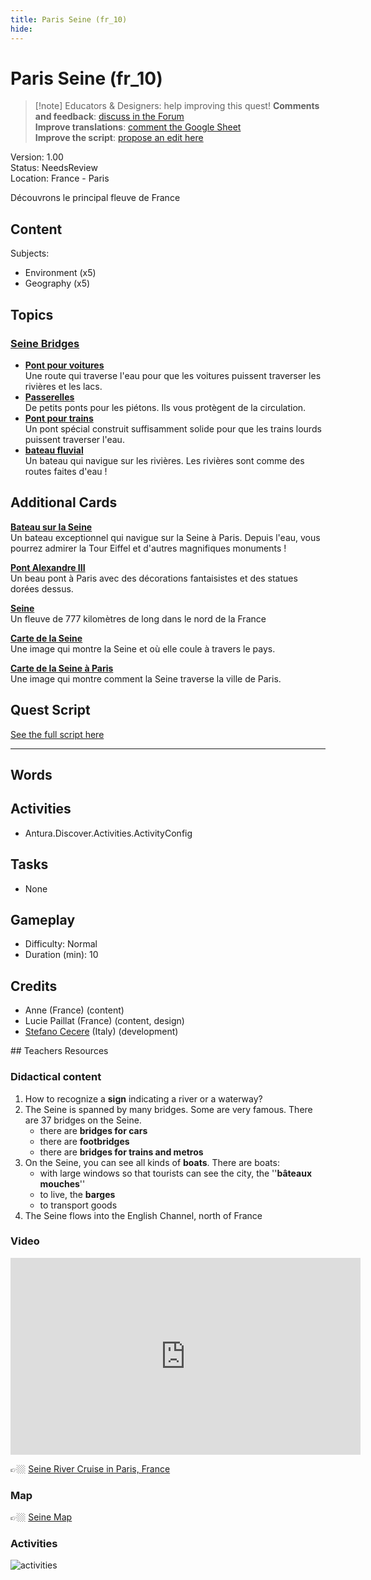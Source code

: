 ```yaml
---
title: Paris Seine (fr_10)
hide:
---
```


# Paris Seine (fr_10)
> [!note] Educators & Designers: help improving this quest!
> **Comments and feedback**: [discuss in the Forum](https://antura.discourse.group/t/fr-10-paris-seine/29/1)  
> **Improve translations**: [comment the Google Sheet](https://docs.google.com/spreadsheets/d/1FPFOy8CHor5ArSg57xMuPAG7WM27-ecDOiU-OmtHgjw/edit?gid=754141150#gid=754141150)  
> **Improve the script**: [propose an edit here](https://github.com/vgwb/Antura/blob/main/Assets/_discover/_quests/FR_10%20Paris%20Seine/FR_10%20Paris%20Seine%20-%20Yarn%20Script.yarn)  

Version: 1.00  
Status: NeedsReview  
Location: France - Paris

Découvrons le principal fleuve de France

## Content
Subjects: 

  - Environment (x5)
  - Geography (x5)

## Topics
### [Seine Bridges](../../topics/index.md#seine_bridges)

  - **[Pont pour voitures](../../cards/index.md#place_bridge_cars)**  
    Une route qui traverse l'eau pour que les voitures puissent traverser les rivières et les lacs.  
  - **[Passerelles](../../cards/index.md#place_bridge_people)**  
    De petits ponts pour les piétons. Ils vous protègent de la circulation.  
  - **[Pont pour trains](../../cards/index.md#place_bridge_trains)**  
    Un pont spécial construit suffisamment solide pour que les trains lourds puissent traverser l'eau.  
  - **[bateau fluvial](../../cards/index.md#boat_river)**  
    Un bateau qui navigue sur les rivières. Les rivières sont comme des routes faites d'eau !  

## Additional Cards
**[Bateau sur la Seine](../../cards/index.md#boat_eiffel_tower)**  
Un bateau exceptionnel qui navigue sur la Seine à Paris. Depuis l'eau, vous pourrez admirer la Tour Eiffel et d'autres magnifiques monuments !  

**[Pont Alexandre III](../../cards/index.md#pont_alexandre_iii)**  
Un beau pont à Paris avec des décorations fantaisistes et des statues dorées dessus.  

**[Seine](../../cards/index.md#seine)**  
Un fleuve de 777 kilomètres de long dans le nord de la France  

**[Carte de la Seine](../../cards/index.md#seine_map)**  
Une image qui montre la Seine et où elle coule à travers le pays.  

**[Carte de la Seine à Paris](../../cards/index.md#seine_map_in_paris)**  
Une image qui montre comment la Seine traverse la ville de Paris.  

## Quest Script

[See the full script here](./fr_10-script.md)

---

## Words
## Activities
- Antura.Discover.Activities.ActivityConfig

## Tasks
- None
## Gameplay
- Difficulty: Normal
- Duration (min): 10
## Credits
- Anne (France) (content)
- Lucie Paillat (France) (content, design)
- [Stefano Cecere](https://stefanocecere.com) (Italy) (development)

## Teachers Resources
### Didactical content

1. How to recognize a **sign** indicating a river or a waterway?
2. The Seine is spanned by many bridges. Some are very famous. There are 37 bridges on the Seine.
   - there are **bridges for cars**  
   - there are **footbridges**  
   - there are **bridges for trains and metros**
3. On the Seine, you can see all kinds of **boats**. There are boats:
   - with large windows so that tourists can see the city, the ''**bâteaux  mouches**''  
   - to live, the **barges**  
   - to transport goods  
4. The Seine flows into the English Channel, north of France

### Video

<iframe width="560" height="315" src="https://www.youtube.com/embed/RGOFuzdol9Q?si=rGWg53DhcCsMiMdi" title="YouTube video player" frameborder="0" allow="accelerometer; autoplay; clipboard-write; encrypted-media; gyroscope; picture-in-picture; web-share" referrerpolicy="strict-origin-when-cross-origin" allowfullscreen></iframe>

👉🏼 [Seine River Cruise in Paris, France ](https://www.youtube.com/watch?v=RGOFuzdol9Q)

### Map

👉🏼 [Seine Map](https://en.wikipedia.org/wiki/Seine#/map/0)

### Activities

![activities](https://tulamama.com/wp-content/uploads/2020/03/Park-Maze.jpg)

